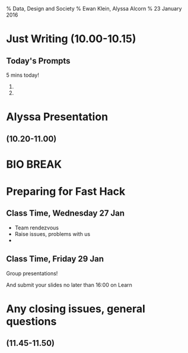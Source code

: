% Data, Design and Society
% Ewan Klein, Alyssa Alcorn
% 23 January 2016


# Just Writing (10.00-10.15)

## Today's Prompts

5 mins today!

1. 
2. 



# Alyssa Presentation  
## (10.20-11.00)


# BIO BREAK 

# Preparing for Fast Hack

## Class Time, Wednesday 27 Jan

* Team rendezvous
* Raise issues, problems with us
*

## Class Time, Friday 29 Jan

Group presentations!

And submit your slides no later than 16:00 on Learn

# Any closing issues, general questions 
## (11.45-11.50)
